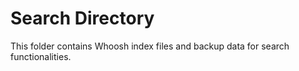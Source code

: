 # Search Directory
This folder contains Whoosh index files and backup data for search functionalities.
